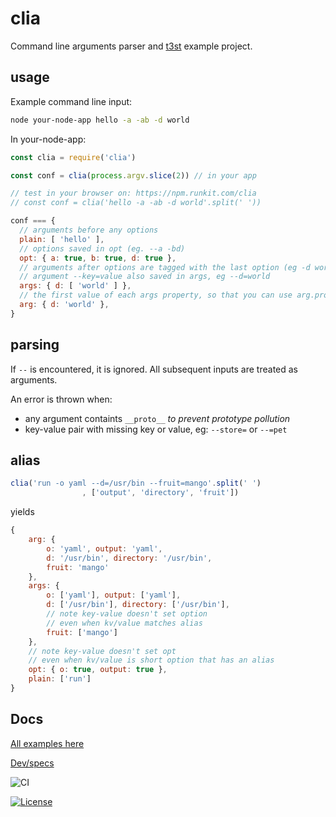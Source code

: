 #  clia

Command line arguments parser and [t3st](https://www.npmjs.com/package/t3st) example project.

## usage

Example command line input:

```bash
node your-node-app hello -a -ab -d world
```

In your-node-app:

```js
const clia = require('clia')

const conf = clia(process.argv.slice(2)) // in your app

// test in your browser on: https://npm.runkit.com/clia
// const conf = clia('hello -a -ab -d world'.split(' '))

conf === {
  // arguments before any options
  plain: [ 'hello' ], 
  // options saved in opt (eg. --a -bd)
  opt: { a: true, b: true, d: true }, 
  // arguments after options are tagged with the last option (eg -d world, or --d world)
  // argument --key=value also saved in args, eg --d=world
  args: { d: [ 'world' ] }, 
  // the first value of each args property, so that you can use arg.prop instead of args.prop[0]
  arg: { d: 'world' }, 
}
```

## parsing

If `--` is encountered, it is ignored. All subsequent inputs are treated as arguments.

An error is thrown when: 
* any argument containts `__proto__`  *to prevent prototype pollution*
* key-value pair with missing key or value, eg: `--store=` or `--=pet`

## alias

```javascript
clia('run -o yaml --d=/usr/bin --fruit=mango'.split(' ')
                , ['output', 'directory', 'fruit'])
```
yields
```javascript
{
    arg: {
        o: 'yaml', output: 'yaml',
        d: '/usr/bin', directory: '/usr/bin',
        fruit: 'mango'
    },
    args: {
        o: ['yaml'], output: ['yaml'],
        d: ['/usr/bin'], directory: ['/usr/bin'],
        // note key-value doesn't set option
        // even when kv/value matches alias 
        fruit: ['mango']
    },
    // note key-value doesn't set opt
    // even when kv/value is short option that has an alias
    opt: { o: true, output: true },
    plain: ['run']
}
```

## Docs

[All examples here](https://github.com/devmachiine/clia/tree/master/tests)

[Dev/specs](https://github.com/devmachiine/clia/blob/master/notes.md)


![CI](https://github.com/devmachiine/clia/workflows/CI/badge.svg)

[![License](https://img.shields.io/badge/license-MIT-black)](https://img.shields.io/badge/license-MIT-black)

<!-- Todo Metrics
[![Snyk](https://img.shields.io/npm/t3st/two.svg)](https://npmjs.com/two)
[![Coverage](https://img.shields.io/npm/t3st/four.svg)](https://npmjs.com/four)
[![OtherMetric](https://img.shields.io/npm/t3st/one.svg)](https://npmjs.com/one)
-->